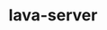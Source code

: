 ---
parent_project: lava
permalink: /engineering/projects/lava/lava-server/
project_link_name: lava-server
project_stats: 'true'
project_url: n/a
title: lava-server
---